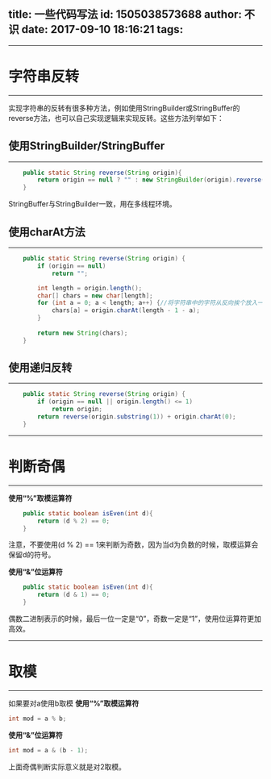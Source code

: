 title: 一些代码写法
id: 1505038573688
author: 不识
date: 2017-09-10 18:16:21
tags:
---
***
# 字符串反转
***
实现字符串的反转有很多种方法，例如使用StringBuilder或StringBuffer的reverse方法，也可以自己实现逻辑来实现反转。这些方法列举如下：

## 使用StringBuilder/StringBuffer
***
```java
    public static String reverse(String origin){
        return origin == null ? "" : new StringBuilder(origin).reverse().toString();
    }
```
StringBuffer与StringBuilder一致，用在多线程环境。

## 使用charAt方法
***
```java
    public static String reverse(String origin) {
        if (origin == null)
            return "";

        int length = origin.length();       
        char[] chars = new char[length];
        for (int a = 0; a < length; a++) {//将字符串中的字符从反向挨个放入一个char数组中
            chars[a] = origin.charAt(length - 1 - a);
        }
        
        return new String(chars);
    }
```
## 使用递归反转
***
```java
    public static String reverse(String origin) {
        if (origin == null || origin.length() <= 1)
            return origin;
        return reverse(origin.substring(1)) + origin.charAt(0);
    }
```

***
# 判断奇偶
***
**使用“%”取模运算符**
```java
    public static boolean isEven(int d){
        return (d % 2) == 0;
    }
```
注意，不要使用(d % 2) == 1来判断为奇数，因为当d为负数的时候，取模运算会保留d的符号。

**使用“&”位运算符**
```java
    public static boolean isEven(int d){
        return (d & 1) == 0;
    }
```
偶数二进制表示的时候，最后一位一定是“0”，奇数一定是“1”，使用位运算符更加高效。

***
# 取模
***
如果要对a使用b取模
**使用“%”取模运算符**
```java
int mod = a % b;
```
**使用“&”位运算符**
```java
int mod = a & (b - 1);
```
上面奇偶判断实际意义就是对2取模。
